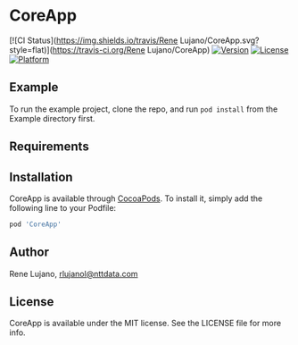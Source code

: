# CoreApp

[![CI Status](https://img.shields.io/travis/Rene Lujano/CoreApp.svg?style=flat)](https://travis-ci.org/Rene Lujano/CoreApp)
[![Version](https://img.shields.io/cocoapods/v/CoreApp.svg?style=flat)](https://cocoapods.org/pods/CoreApp)
[![License](https://img.shields.io/cocoapods/l/CoreApp.svg?style=flat)](https://cocoapods.org/pods/CoreApp)
[![Platform](https://img.shields.io/cocoapods/p/CoreApp.svg?style=flat)](https://cocoapods.org/pods/CoreApp)

## Example

To run the example project, clone the repo, and run `pod install` from the Example directory first.

## Requirements

## Installation

CoreApp is available through [CocoaPods](https://cocoapods.org). To install
it, simply add the following line to your Podfile:

```ruby
pod 'CoreApp'
```

## Author

Rene Lujano, rlujanol@nttdata.com

## License

CoreApp is available under the MIT license. See the LICENSE file for more info.
